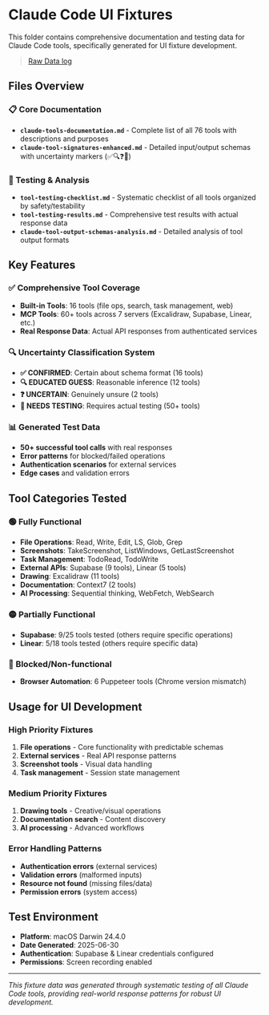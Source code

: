 # Claude Code UI Fixtures

This folder contains comprehensive documentation and testing data for Claude Code tools, specifically generated for UI fixture development.

> [Raw Data log](/Users/abuusama/.claude/projects/-Users-abuusama-Desktop-temp-test-data/ba2d4bdc-ac7b-44b4-a92d-b737b740e751.jsonl)

## Files Overview

### 📋 Core Documentation
- **`claude-tools-documentation.md`** - Complete list of all 76 tools with descriptions and purposes
- **`claude-tool-signatures-enhanced.md`** - Detailed input/output schemas with uncertainty markers (✅🔍❓🧪)

### 🧪 Testing & Analysis  
- **`tool-testing-checklist.md`** - Systematic checklist of all tools organized by safety/testability
- **`tool-testing-results.md`** - Comprehensive test results with actual response data
- **`claude-tool-output-schemas-analysis.md`** - Detailed analysis of tool output formats

## Key Features

### ✅ Comprehensive Tool Coverage
- **Built-in Tools**: 16 tools (file ops, search, task management, web)
- **MCP Tools**: 60+ tools across 7 servers (Excalidraw, Supabase, Linear, etc.)
- **Real Response Data**: Actual API responses from authenticated services

### 🔍 Uncertainty Classification System
- **✅ CONFIRMED**: Certain about schema format (16 tools)
- **🔍 EDUCATED GUESS**: Reasonable inference (12 tools)  
- **❓ UNCERTAIN**: Genuinely unsure (2 tools)
- **🧪 NEEDS TESTING**: Requires actual testing (50+ tools)

### 📊 Generated Test Data
- **50+ successful tool calls** with real responses
- **Error patterns** for blocked/failed operations
- **Authentication scenarios** for external services
- **Edge cases** and validation errors

## Tool Categories Tested

### 🟢 Fully Functional
- **File Operations**: Read, Write, Edit, LS, Glob, Grep
- **Screenshots**: TakeScreenshot, ListWindows, GetLastScreenshot  
- **Task Management**: TodoRead, TodoWrite
- **External APIs**: Supabase (9 tools), Linear (5 tools)
- **Drawing**: Excalidraw (11 tools)
- **Documentation**: Context7 (2 tools)
- **AI Processing**: Sequential thinking, WebFetch, WebSearch

### 🟡 Partially Functional
- **Supabase**: 9/25 tools tested (others require specific operations)
- **Linear**: 5/18 tools tested (others require specific data)

### 🔴 Blocked/Non-functional
- **Browser Automation**: 6 Puppeteer tools (Chrome version mismatch)

## Usage for UI Development

### High Priority Fixtures
1. **File operations** - Core functionality with predictable schemas
2. **External services** - Real API response patterns  
3. **Screenshot tools** - Visual data handling
4. **Task management** - Session state management

### Medium Priority Fixtures
1. **Drawing tools** - Creative/visual operations
2. **Documentation search** - Content discovery
3. **AI processing** - Advanced workflows

### Error Handling Patterns
- **Authentication errors** (external services)
- **Validation errors** (malformed inputs)
- **Resource not found** (missing files/data)
- **Permission errors** (system access)

## Test Environment
- **Platform**: macOS Darwin 24.4.0
- **Date Generated**: 2025-06-30
- **Authentication**: Supabase & Linear credentials configured
- **Permissions**: Screen recording enabled

---

*This fixture data was generated through systematic testing of all Claude Code tools, providing real-world response patterns for robust UI development.*